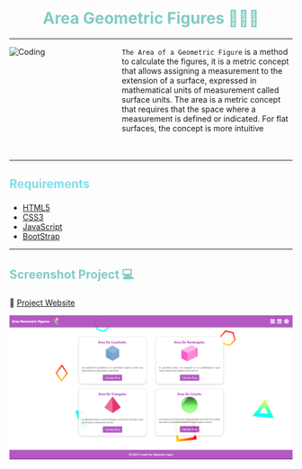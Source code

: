 # <h1 align="center" style="color: #80cbc4;"> Area Geometric Figures 👨🏻‍💻 </h1> <hr>  

<img align="left" alt="Coding" width="200" height="200" src="https://i.pinimg.com/originals/ea/60/f6/ea60f6694a5e44562f8d412ee76f2b0d.gif">


` The Area of ​​a Geometric Figure ` is a method to calculate the figures, it is a metric concept that allows assigning a measurement to the extension of a surface, expressed in mathematical units of measurement called surface units. The area is a metric concept that requires that the space where a measurement is defined or indicated. For flat surfaces, the concept is more intuitive
<br>  <br>  <br>  
<hr>  

## <p align="left" style="color: #80deea;"> Requirements </p>

- [HTML5](https://developer.mozilla.org/es/docs/Web/HTML) 
- [CSS3](https://developer.mozilla.org/es/docs/Web/CSS)
- [JavaScript](https://developer.mozilla.org/es/docs/Web/JavaScript)
- [BootStrap](https://mdbootstrap.com/)

<hr>  

## <p align="left" style="color: #80cbc4;"> Screenshot Project 💻 </p>

🔶 [Project Website](https://alejandro-190107.github.io/Area-Geometric-Figures/)

![Screenshot](assets/img/Screenshot.png)
